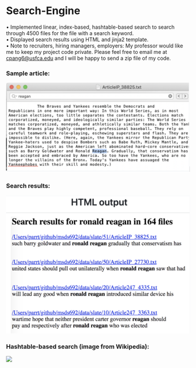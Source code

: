 # Search-Engine
• Implemented linear, index-based, hashtable-based search to search through 4500 files for the file with a search keyword.  
• Displayed search results using HTML and jinja2 template.  
• Note to recruiters, hiring managers, employers: My professor would like me to keep my project code private. Please feel free to email me at cpang6@usfca.edu and I will be happy to send a zip file of my code.

### Sample article:  
<img src="Sample article.png" width=600>

### Search results:  
<img src="HTML display.png" width=600>

### Hashtable-based search (image from Wikipedia):
<img src="https://upload.wikimedia.org/wikipedia/commons/thumb/7/7d/Hash_table_3_1_1_0_1_0_0_SP.svg/1200px-Hash_table_3_1_1_0_1_0_0_SP.svg.png" width=600>

